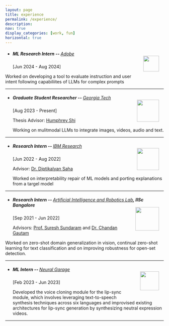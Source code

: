 ```yaml
---
layout: page
title: experience
permalink: /experience/
description:
nav: true
display_categories: [work, fun]
horizontal: true
---
```


- ##### ML Research Intern -- <span style="font-weight:400">[Adobe](https://www.adobe.com)</span> <img src="https://www.google.com/url?sa=i&url=https%3A%2F%2F1000marcas.net%2Fadobe-logo%2F&psig=AOvVaw0ujkRhkcH_OdOSClglHwRG&ust=1732743748611000&source=images&cd=vfe&opi=89978449&ved=0CBEQjRxqFwoTCOjL-Yr8-okDFQAAAAAdAAAAABAJ" width="50px" style="margin:15px" align="right">
  
  [Jun 2024 - Aug 2024]
  
 Worked on developing a tool to evaluate instruction and user intent following capabiliites of LLMs for complex prompts

---

- ##### Graduate Student Researcher -- <span style="font-weight:400">[Georgia Tech](https://www.gatech.edu/)</span> <img src="https://brand.gatech.edu/sites/default/files/inline-images/GTVertical_RGB.png" width="70px" style="margin:15px" align="right">
  
  [Aug 2023 - Present]
  
  Thesis Advisor: [Humphrey Shi](https://www.humphreyshi.com/)


  Working on mulitmodal LLMs to integrate images, videos, audio and text.


---

- ##### Research Intern -- <span style="font-weight:400">[IBM Research](https://research.ibm.com/labs/india)</span> <img src="https://www.cc.gatech.edu/~parikh/static/img/lab/vil.png" width="70px" style="margin:15px" align="right">
  
  [Jun 2022 - Aug 2022]
  
  Advisor: [Dr. Diptikalyan Saha](https://scholar.google.com/citations?hl=en&user=epwtlHgAAAAJ) 

  Worked on interpretability repair of ML models and porting explanations from a targel model

---
- ##### Research Intern -- <span style="font-weight:400">[Artificial Intelligence and Robotics Lab](https://aero.iisc.ac.in/people/suresh-sundaram/)</span>, IISc Bangalore <img src="https://robotics.iiit.ac.in//images/logopic/rrc_logo.png" width="75px" align="right" style="margin:15px">
  
  [Sep 2021 - Jun 2022]

  Advisors: [Prof. Suresh Sundaram](https://scholar.google.com/citations?hl=en&user=5iAMbhMAAAAJ) and [Dr. Chandan Gautam](https://scholar.google.com/citations?hl=en&user=G-e_OoIAAAAJ)
  
 Worked on zero-shot domain generalization in vision, continual zero-shot learning for text classification and on improving robustness for open-set detection.
 
---

- ##### ML Intern -- <span style="font-weight:400">[Neural Garage](https://visualdub.in/)</span><img src="https://upload.wikimedia.org/wikipedia/en/thumb/a/a2/IIT_Gandhinagar_Logo.svg/1200px-IIT_Gandhinagar_Logo.svg.png" width="60px" align="right" style="margin:15px">
  
  [Feb 2023 - Jun 2023]


  Developed the voice cloning module for the lip-sync module, which involves leveraging text-to-speech synthesis techniques across six languages and improvised existing architectures for lip-sync generation by synthesizing neutral expression videos.

---
<!-- - ##### Technical Writer and Editor -- <span style="font-weight:400">[ScoutAPM](http://scoutapm.com) </span><img src="https://assets.scoutapm.com/assets/public/scout_logo-f2ab3019302500d22b77f24685298b91e8b1fd4778ba5f67368cde418476f513.png" width="80px" align="right" style="margin:15px">
  
  [Oct 2019 - Present]

  Manager: [Hayley Keith](https://www.linkedin.com/in/hayleykeith/)
  
  Writing and editing software, web development content for [ScoutAPM’s blog](https://scoutapm.com/blog/author/mukul-khanna).

---
- ##### Google Summer of Code '19 -- <span style="font-weight:400">[Open Robotics](https://www.openrobotics.org/blog/2019/5/25/open-robotics-welcomes-our-gsoc-students)</span><img src="https://upload.wikimedia.org/wikipedia/commons/thumb/8/85/GSoC-icon.svg/1200px-GSoC-icon.svg.png" width="65px" align="right" style="margin:15px">
  
  [May 2019 - Sep 2019]

  Advisor: [Jose Luis Rivero](http://www.shanmuga.people.iitgn.ac.in/)

  Created a [documentation index](https://github.com/osrf/gazebo-doc-index) and a corresponding entry suggestion-tool for open-source robotic simulation software Gazebo as a part of [GSoC 2019](https://summerofcode.withgoogle.com/archive/2019/projects/6054863815835648/).

---

- ##### Software Developer -- <span style="font-weight:400">[SRM Autonomous Underwater Vehicle](https://www.srmauvsoftware.github.io)</span><img src="https://srmauvsoftware.github.io/assets/img/logo/logo4.png" width="50px" align="right" style="margin:15px">

  [Sep 2017 - May 2019]

  Advisor: Prof. [Annapurani Panaiyappan](https://www.srmist.edu.in/engineering/dept-cse/faculty/drannapurani-panaiyappan-k)

  - Developed the vehicle's [software stack](https://github.com/srmauvsoftware), including it's control and navigation systems and image processing modules using ROS.
  - Also developed an [underwater simulation environment](https://scholar.google.com/citations?view_op=view_citation&hl=en&user=kWAlOAkAAAAJ&citation_for_view=kWAlOAkAAAAJ:u5HHmVD_uO8C) using ROS and Unity-3D for testing. -->